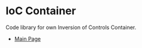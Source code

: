 # IoC Container
Code library for own Inversion of Controls Container.

* [Main Page](https://github.com/PavloPustelnyk/Epam.Trainings)
